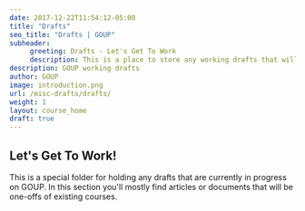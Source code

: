 ```yaml
---
date: 2017-12-22T11:54:12-05:00
title: "Drafts"
seo_title: "Drafts | GOUP"
subheader:
     greeting: Drafts - Let's Get To Work
     description: This is a place to store any working drafts that will eventually grow up to become full fledged GOUP articles/courses. It's meant more for single pieces of content, if you want to create a draft of a course then create a separate folder for it!
description: GOUP working drafts
author: GOUP
image: introduction.png
url: /misc-drafts/drafts/
weight: 1
layout: course_home
draft: true
---
```


## Let's Get To Work!

This is a special folder for holding any drafts that are currently in progress on GOUP. In this section you'll mostly find
articles or documents that will be one-offs of existing courses.

